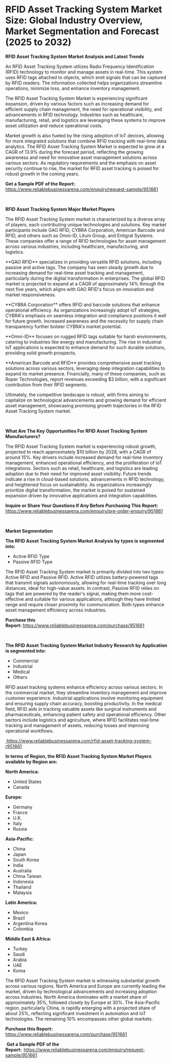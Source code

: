 <p><h1>RFID Asset Tracking System Market Size: Global Industry Overview, Market Segmentation and Forecast (2025 to 2032)</h1></p><p><strong>RFID Asset Tracking System Market Analysis and Latest Trends</strong></p>
<p><p>An RFID Asset Tracking System utilizes Radio Frequency Identification (RFID) technology to monitor and manage assets in real-time. This system uses RFID tags attached to objects, which emit signals that can be captured by RFID readers. The information collected helps organizations streamline operations, minimize loss, and enhance inventory management.</p><p>The RFID Asset Tracking System Market is experiencing significant expansion, driven by various factors such as increasing demand for efficient supply chain management, the need for operational visibility, and advancements in RFID technology. Industries such as healthcare, manufacturing, retail, and logistics are leveraging these systems to improve asset utilization and reduce operational costs. </p><p>Market growth is also fueled by the rising adoption of IoT devices, allowing for more integrated solutions that combine RFID tracking with real-time data analytics. The RFID Asset Tracking System Market is expected to grow at a CAGR of 13.9% during the forecast period, reflecting the growing awareness and need for innovative asset management solutions across various sectors. As regulatory requirements and the emphasis on asset security continue to rise, the market for RFID asset tracking is poised for robust growth in the coming years.</p></p>
<p><strong>Get a Sample PDF of the Report:&nbsp;</strong> <a href="https://www.reliablebusinessarena.com/enquiry/request-sample/951661?utm_campaign=3610&utm_medium=2&utm_source=Github&utm_content=ia&utm_term=17042025&utm_id=rfid-asset-tracking-system">https://www.reliablebusinessarena.com/enquiry/request-sample/951661</a></p>
<p>&nbsp;</p>
<p><strong>RFID Asset Tracking System Major Market Players</strong></p>
<p><p>The RFID Asset Tracking System market is characterized by a diverse array of players, each contributing unique technologies and solutions. Key market participants include GAO RFID, CYBRA Corporation, American Barcode and RFID, and others such as Omni-ID, Litum Group, and Entigral Systems. These companies offer a range of RFID technologies for asset management across various industries, including healthcare, manufacturing, and logistics.</p><p>**GAO RFID** specializes in providing versatile RFID solutions, including passive and active tags. The company has seen steady growth due to increasing demand for real-time asset tracking and management, particularly during the digital transformation in enterprises. The global RFID market is projected to expand at a CAGR of approximately 14% through the next five years, which aligns with GAO RFID's focus on innovation and market responsiveness.</p><p>**CYBRA Corporation** offers RFID and barcode solutions that enhance operational efficiency. As organizations increasingly adopt IoT strategies, CYBRA's emphasis on seamless integration and compliance positions it well for future growth. Increased awareness and the necessity for supply chain transparency further bolster CYBRA's market potential.</p><p>**Omni-ID** focuses on rugged RFID tags suitable for harsh environments, catering to industries like energy and manufacturing. The rise in industrial IoT applications is expected to enhance demand for such durable solutions, providing solid growth prospects.</p><p>**American Barcode and RFID** provides comprehensive asset tracking solutions across various sectors, leveraging deep integration capabilities to expand its market presence. Financially, many of these companies, such as Roper Technologies, report revenues exceeding $3 billion, with a significant contribution from their RFID segments.</p><p>Ultimately, the competitive landscape is robust, with firms aiming to capitalize on technological advancements and growing demand for efficient asset management, showcasing promising growth trajectories in the RFID Asset Tracking System market.</p></p>
<p>&nbsp;</p>
<p><strong>What Are The Key Opportunities For RFID Asset Tracking System Manufacturers?</strong></p>
<p><p>The RFID Asset Tracking System market is experiencing robust growth, projected to reach approximately $10 billion by 2028, with a CAGR of around 15%. Key drivers include increased demand for real-time inventory management, enhanced operational efficiency, and the proliferation of IoT integrations. Sectors such as retail, healthcare, and logistics are leading adoption due to their need for improved asset visibility. Future trends indicate a rise in cloud-based solutions, advancements in RFID technology, and heightened focus on sustainability. As organizations increasingly prioritize digital transformation, the market is poised for sustained expansion driven by innovative applications and integration capabilities.</p></p>
<p><strong>Inquire or Share Your Questions If Any Before Purchasing This Report:</strong> <a href="https://www.reliablebusinessarena.com/enquiry/pre-order-enquiry/951661?utm_campaign=3610&utm_medium=2&utm_source=Github&utm_content=ia&utm_term=17042025&utm_id=rfid-asset-tracking-system">https://www.reliablebusinessarena.com/enquiry/pre-order-enquiry/951661</a></p>
<p>&nbsp;</p>
<p><strong>Market Segmentation</strong></p>
<p><strong>The RFID Asset Tracking System Market Analysis by types is segmented into:</strong></p>
<p><ul><li>Active RFID Type</li><li>Passive RFID Type</li></ul></p>
<p><p>The RFID Asset Tracking System market is primarily divided into two types: Active RFID and Passive RFID. Active RFID utilizes battery-powered tags that transmit signals autonomously, allowing for real-time tracking over long distances, ideal for high-value assets. In contrast, Passive RFID relies on tags that are powered by the reader's signal, making them more cost-effective and suitable for various applications, although they have limited range and require closer proximity for communication. Both types enhance asset management efficiency across industries.</p></p>
<p><strong>Purchase this Report:&nbsp;</strong><a href="https://www.reliablebusinessarena.com/purchase/951661?utm_campaign=3610&utm_medium=2&utm_source=Github&utm_content=ia&utm_term=17042025&utm_id=rfid-asset-tracking-system">https://www.reliablebusinessarena.com/purchase/951661</a></p>
<p>&nbsp;</p>
<p><strong>The RFID Asset Tracking System Market Industry Research by Application is segmented into:</strong></p>
<p><ul><li>Commercial</li><li>Industrial</li><li>Medical</li><li>Others</li></ul></p>
<p><p>RFID asset tracking systems enhance efficiency across various sectors. In the commercial market, they streamline inventory management and improve customer experience. Industrial applications involve monitoring equipment and ensuring supply chain accuracy, boosting productivity. In the medical field, RFID aids in tracking valuable assets like surgical instruments and pharmaceuticals, enhancing patient safety and operational efficiency. Other sectors include logistics and agriculture, where RFID facilitates real-time tracking and management of assets, reducing losses and improving operational workflows.</p></p>
<p><a href="https://www.reliablebusinessarena.com/rfid-asset-tracking-system-r951661?utm_campaign=3610&utm_medium=2&utm_source=Github&utm_content=ia&utm_term=17042025&utm_id=rfid-asset-tracking-system">&nbsp;https://www.reliablebusinessarena.com/rfid-asset-tracking-system-r951661</a></p>
<p><strong>In terms of Region, the RFID Asset Tracking System Market Players available by Region are:</strong></p>
<p>
    <p> <strong> North America: </strong>
        <ul>
            <li>United States</li>
            <li>Canada</li>
        </ul>
        </p> 
    <p> <strong> Europe: </strong>
        <ul>
            <li>Germany</li>
            <li>France</li>
            <li>U.K.</li>
            <li>Italy</li>
            <li>Russia</li>
        </ul>
        </p> 
    <p> <strong> Asia-Pacific: </strong>
        <ul>
            <li>China</li>
            <li>Japan</li>
            <li>South Korea</li>
            <li>India</li>
            <li>Australia</li>
            <li>China Taiwan</li>
            <li>Indonesia</li>
            <li>Thailand</li>
            <li>Malaysia</li>
        </ul>
        </p> 
    <p> <strong> Latin America: </strong>
        <ul>
            <li>Mexico</li>
            <li>Brazil</li>
            <li>Argentina Korea</li>
            <li>Colombia</li>
        </ul>
        </p> 
    <p> <strong> Middle East & Africa: </strong>
        <ul>
            <li>Turkey</li>
            <li>Saudi</li>
            <li>Arabia</li>
            <li>UAE</li>
            <li>Korea</li>
        </ul>
    </p>
    </p>
<p><p>The RFID Asset Tracking System market is witnessing substantial growth across various regions. North America and Europe are currently leading the market, driven by technological advancements and increasing adoption across industries. North America dominates with a market share of approximately 35%, followed closely by Europe at 30%. The Asia-Pacific region, particularly China, is rapidly emerging with a projected share of about 25%, reflecting significant investment in automation and IoT technologies. The remaining 10% encompasses other global markets.</p></p>
<p><strong>Purchase this Report: </strong><a href="https://www.reliablebusinessarena.com/purchase/951661?utm_campaign=3610&utm_medium=2&utm_source=Github&utm_content=ia&utm_term=17042025&utm_id=rfid-asset-tracking-system">https://www.reliablebusinessarena.com/purchase/951661</a></p>
<p>&nbsp;<strong>Get a Sample PDF of the Report:&nbsp;&nbsp;</strong><a href="https://www.reliablebusinessarena.com/enquiry/request-sample/951661?utm_campaign=3610&utm_medium=2&utm_source=Github&utm_content=ia&utm_term=17042025&utm_id=rfid-asset-tracking-system">https://www.reliablebusinessarena.com/enquiry/request-sample/951661</a></p>
<p><strong></strong></p>
<p><p></p><p></p><p></p></p>